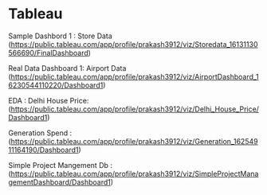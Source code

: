 # Tableau


Sample Dashbord 1 : Store Data (https://public.tableau.com/app/profile/prakash3912/viz/Storedata_16131130566690/FinalDashboard)

Real Data Dashboard 1: Airport Data (https://public.tableau.com/app/profile/prakash3912/viz/AirportDashboard_16230544110220/Dashboard1)

EDA : Delhi House Price: (https://public.tableau.com/app/profile/prakash3912/viz/Delhi_House_Price/Dashboard1)

Generation Spend : (https://public.tableau.com/app/profile/prakash3912/viz/Generation_16254911164190/Dashboard1)

Simple Project Mangement Db : (https://public.tableau.com/app/profile/prakash3912/viz/SimpleProjectManagementDashboard/Dashboard1)
